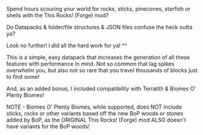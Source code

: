Spend hours scouring your world for rocks, sticks, pinecones, starfish or shells with the This Rocks! (Forge) mod? 

Do Datapacks & folder/file structures & JSON files confuse the heck outta ya?

Look no further! I did all the hard work for ya! ^^



This is a simple, easy datapack that increases the generation of all these features with performance in mind. Not so common that lag spikes overwhelm you, but also not so rare that you travel thousands of blocks just to find some!



And, as an added bonus, I included compatibility with Terralith & Biomes O' Plenty Biomes!

NOTE - Biomes O' Plenty Biomes, while supported, does NOT include sticks, rocks or other variants based off the new BoP woods or stones added by BoP, as the ORIGINAL This Rocks! (Forge) mod ALSO doesn't have variants for the BoP woods!
